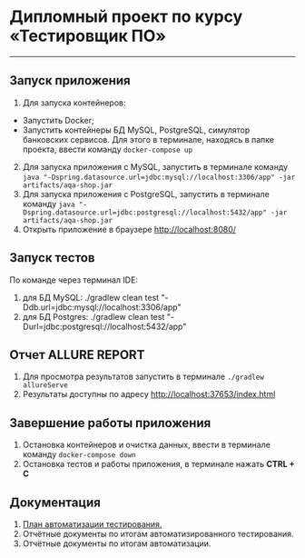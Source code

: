 # Дипломный проект по курсу «Тестировщик ПО»
___________________________________________________

## Запуск приложения
1. Для запуска контейнеров: 
* Запустить Docker;
* Запустить контейнеры БД MySQL, PostgreSQL, симулятор банковских сервисов. Для этого в терминале, находясь в папке проекта, ввести команду `docker-compose up` 
2. Для запуска приложения с MySQL, запустить в терминале команду `java "-Dspring.datasource.url=jdbc:mysql://localhost:3306/app" -jar artifacts/aqa-shop.jar`
1. Для запуска приложения с PostgreSQL, запустить в терминале команду `java "-Dspring.datasource.url=jdbc:postgresql://localhost:5432/app" -jar artifacts/aqa-shop.jar`
1. Открыть приложение в браузере [http://localhost:8080/](http://localhost:8080/) 

## Запуск тестов
По команде через терминал IDE:
1. для БД MySQL: ./gradlew clean test "-Ddb.url=jdbc:mysql://localhost:3306/app"
2. для БД Postgres: ./gradlew clean test "-Durl=jdbc:postgresql://localhost:5432/app"

## Отчет ALLURE REPORT
1. Для просмотра результатов запустить в терминале `./gradlew allureServe`
1. Результаты доступны по адресу [http://localhost:37653/index.html](http://localhost:37653/index.html)


## Завершение работы приложения
1. Остановка контейнеров и очистка данных, ввести в терминале команду `docker-compose down` 
2. Остановка тестов и работы приложения, в терминале нажать **CTRL + C** 


## Документация 
1. [План автоматизации тестирования.](https://github.com/VikaMin/Diplomaqa/blob/main/docs/Plan.md) 
2. Отчётные документы по итогам автоматизированного тестирования. 
3. Отчётные документы по итогам автоматизации. 